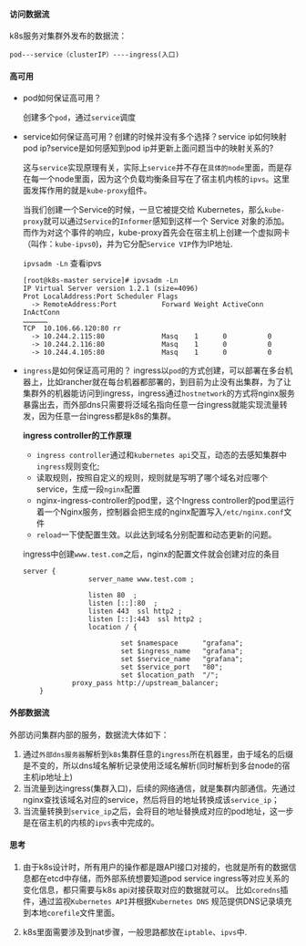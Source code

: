 #### 访问数据流
k8s服务对集群外发布的数据流：

`pod---service（clusterIP）----ingress(入口)`

#### 高可用
- pod如何保证高可用？

  创建多个`pod`，通过`service`调度
- service如何保证高可用？创建的时候并没有多个选择？service ip如何映射pod ip?service是如何感知到pod ip并更新上面问题当中的映射关系的?

  这与`service`实现原理有关，实际上`service`并不存在`具体的node`里面，而是存在每一个node里面，因为这个负载均衡条目写在了宿主机内核的`ipvs`。这里面发挥作用的就是`kube-proxy`组件。
  
  当我们创建一个Service的时候，一旦它被提交给 Kubernetes，那么`kube-proxy`就可以通过`Service`的`Informer`感知到这样一个 Service 对象的添加。而作为对这个事件的响应，kube-proxy首先会在宿主机上创建一个虚拟网卡（叫作：`kube-ipvs0`)，并为它分配`Service VIP`作为IP地址.

  `ipvsadm -Ln` 查看ipvs

  ```
  [root@k8s-master service]# ipvsadm -Ln
  IP Virtual Server version 1.2.1 (size=4096)
  Prot LocalAddress:Port Scheduler Flags
    -> RemoteAddress:Port           Forward Weight ActiveConn InActConn
  ……………… 
  TCP  10.106.66.120:80 rr
    -> 10.244.2.115:80              Masq    1      0          0         
    -> 10.244.2.116:80              Masq    1      0          0         
    -> 10.244.4.105:80              Masq    1      0          0         
  ```

- `ingress`是如何保证高可用的？
  ingress以`pod`的方式创建，可以部署在多台机器上，比如rancher就在每台机器都部署的，到目前为止没有出集群，为了让集群外的机器能访问到ingress，ingress通过`hostnetwork`的方式将nginx服务暴露出去，而外部dns只需要将泛域名指向任意一台ingress就能实现流量转发，因为任意一台ingress都是k8s的集群。

  **ingress controller的工作原理**
  - `ingress controller`通过和`kubernetes api`交互，动态的去感知集群中`ingress`规则变化;
  - 读取规则，按照自定义的规则，规则就是写明了哪个域名对应哪个service，生成一段`nginx`配置
  - nginx-ingress-controller的pod里，这个Ingress controller的pod里运行着一个Nginx服务，控制器会把生成的nginx配置写入`/etc/nginx.conf`文件
  - `reload`一下使配置生效。以此达到域名分别配置和动态更新的问题。

  ingress中创建`www.test.com`之后，nginx的配置文件就会创建对应的条目
    ```
    server {
                    server_name www.test.com ;

                    listen 80  ;
                    listen [::]:80  ;
                    listen 443  ssl http2 ;
                    listen [::]:443  ssl http2 ;
                    location / {

                            set $namespace      "grafana";
                            set $ingress_name   "grafana";
                            set $service_name   "grafana";
                            set $service_port   "80";
                            set $location_path  "/";
                proxy_pass http://upstream_balancer;
        }
    ```

#### 外部数据流
外部访问集群内部的服务，数据流大体如下：
1. 通过`外部dns服务器`解析到`k8s`集群任意的`ingress`所在机器里，由于域名的后缀是不变的，所以dns域名解析记录使用泛域名解析(同时解析到多台node的宿主机ip地址上)
2. 当流量到达ingress(集群入口)，后续的网络通信，就是集群内部通信。先通过nginx查找该域名对应的service，然后将目的地址转换成该`service_ip`；
3. 当流量转换到`service_ip`之后，会将目的地址替换成对应的pod地址，这一步是在宿主机的内核的`ipvs`表中完成的。

#### 思考

1. 由于k8s设计时，所有用户的操作都是跟API接口对接的，也就是所有的数据信息都在etcd中存储，而外部系统想要知道pod service ingress等对应关系的变化信息，都只需要与k8s api对接获取对应的数据就可以。
   比如`coredns`插件，通过监视`Kubernetes API`并根据`Kubernetes DNS` 规范提供DNS记录填充到本地`corefile`文件里面。

2. k8s里面需要涉及到nat步骤，一般思路都放在`iptable`、`ipvs`中.






